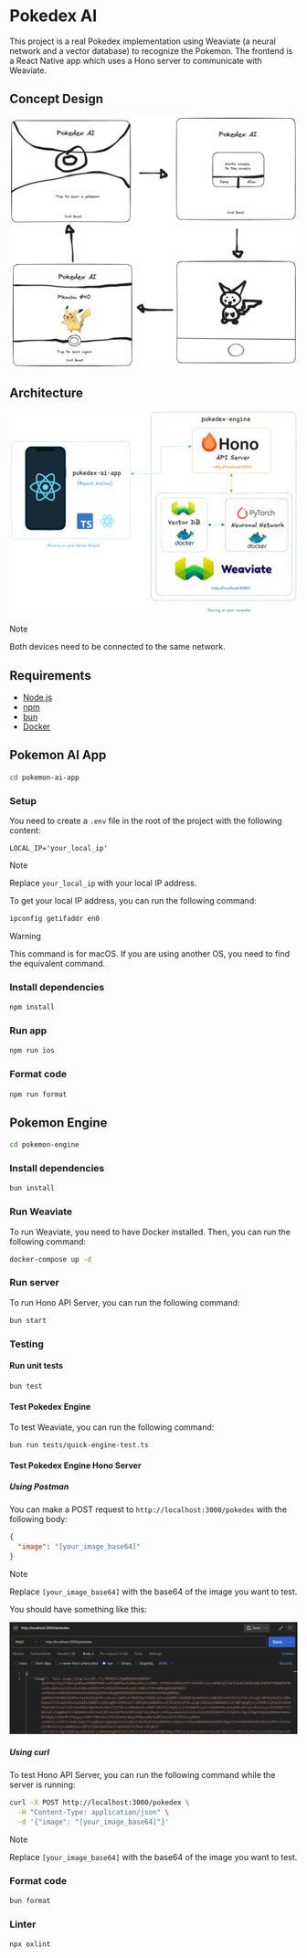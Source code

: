 # Pokedex AI

This project is a real Pokedex implementation using Weaviate (a neural network and a vector database) to recognize the Pokemon. The frontend is a React Native app which uses a Hono server to communicate with Weaviate.

## Concept Design

![Initial Design](/docs/design/design.png)

## Architecture

![Architecture](/docs/architecture/architecture.png)

> [!NOTE]
> Both devices need to be connected to the same network.

## Requirements

- [Node.js](https://nodejs.org/)
- [npm](https://www.npmjs.com/)
- [bun](https://bun.sh/)
- [Docker](https://www.docker.com/)

## Pokemon AI App

```bash
cd pokemon-ai-app
```

### Setup

You need to create a `.env` file in the root of the project with the following content:

```env
LOCAL_IP='your_local_ip'
```

> [!NOTE]
> Replace `your_local_ip` with your local IP address.

To get your local IP address, you can run the following command:

```bash
ipconfig getifaddr en0
```

> [!WARNING]
> This command is for macOS. If you are using another OS, you need to find the equivalent command.

### Install dependencies

```bash
npm install
```

### Run app

```bash
npm run ios
```

### Format code

```bash
npm run format
```

## Pokemon Engine

```bash
cd pokemon-engine
```

### Install dependencies

```bash
bun install
```

### Run Weaviate

To run Weaviate, you need to have Docker installed. Then, you can run the following command:

```bash
docker-compose up -d
```

### Run server

To run Hono API Server, you can run the following command:

```bash
bun start
```

### Testing

#### Run unit tests

```bash
bun test
```

#### Test Pokedex Engine

To test Weaviate, you can run the following command:

```bash
bun run tests/quick-engine-test.ts
```

#### Test Pokedex Engine Hono Server

##### Using Postman

You can make a POST request to `http://localhost:3000/pokedex` with the following body:

```json
{
  "image": "[your_image_base64]"
}
```

> [!NOTE]
> Replace `[your_image_base64]` with the base64 of the image you want to test.

You should have something like this:

![Postman](/docs/postman.png)

##### Using curl

To test Hono API Server, you can run the following command while the server is running:

```bash
curl -X POST http://localhost:3000/pokedex \
  -H "Content-Type: application/json" \
  -d '{"image": "[your_image_base64]"}'
```

> [!NOTE]
> Replace `[your_image_base64]` with the base64 of the image you want to test.

### Format code

```bash
bun format
```

### Linter

```bash
npx oxlint
```
